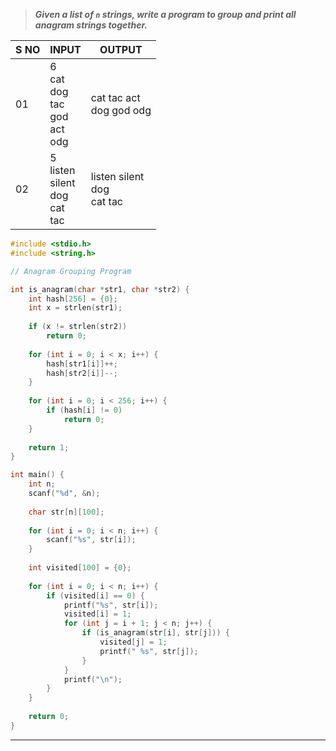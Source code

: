 >***Given a list of `n` strings, write a program to group and print all anagram strings together.***


| S NO | INPUT                                       | OUTPUT                          |
| ---- | ------------------------------------------- | ------------------------------- |
| 01   | 6<br>cat<br>dog<br>tac<br>god<br>act<br>odg | cat tac act<br>dog god odg<br>  |
| 02   | 5<br>listen<br>silent<br>dog<br>cat<br>tac  | listen silent<br>dog<br>cat tac |
```c
#include <stdio.h>
#include <string.h>

// Anagram Grouping Program

int is_anagram(char *str1, char *str2) {
    int hash[256] = {0};
    int x = strlen(str1);
    
    if (x != strlen(str2))
        return 0;
    
    for (int i = 0; i < x; i++) {
        hash[str1[i]]++;
        hash[str2[i]]--;
    }
    
    for (int i = 0; i < 256; i++) {
        if (hash[i] != 0)
            return 0;
    }
    
    return 1;
}

int main() {
    int n;
    scanf("%d", &n);
    
    char str[n][100];
    
    for (int i = 0; i < n; i++) {
        scanf("%s", str[i]);
    }
    
    int visited[100] = {0};
    
    for (int i = 0; i < n; i++) {
        if (visited[i] == 0) {
            printf("%s", str[i]);
            visited[i] = 1;
            for (int j = i + 1; j < n; j++) {
                if (is_anagram(str[i], str[j])) {
                    visited[j] = 1;
                    printf(" %s", str[j]);
                }
            }
            printf("\n");
        }
    }
    
    return 0;
}

```
---